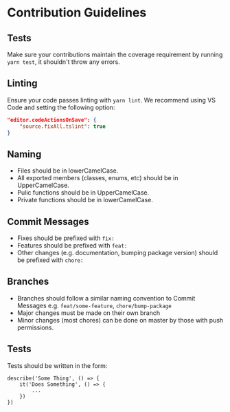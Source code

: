 # Contribution Guidelines

## Tests

Make sure your contributions maintain the coverage requirement by running `yarn test`, it shouldn't throw any errors.

## Linting

Ensure your code passes linting with `yarn lint`. We recommend using VS Code and setting the following option:

```JSON
"editor.codeActionsOnSave": {
    "source.fixAll.tslint": true
}
```

## Naming

- Files should be in lowerCamelCase.
- All exported members (classes, enums, etc) should be in UpperCamelCase.
- Pulic functions should be in UpperCamelCase.
- Private functions should be in lowerCamelCase.

## Commit Messages
- Fixes should be prefixed with `fix:`
- Features should be prefixed with `feat:`
- Other changes (e.g. documentation, bumping package version) should be prefixed with `chore:`

## Branches
- Branches should follow a similar naming convention to Commit Messages e.g. `feat/some-feature`, `chore/bump-package`
- Major changes must be made on their own branch
- Minor changes (most chores) can be done on master by those with push permissions.

## Tests

Tests should be written in the form:

```JS
describe('Some Thing', () => {
    it('Does Something', () => {
        ...
    })
})
```
